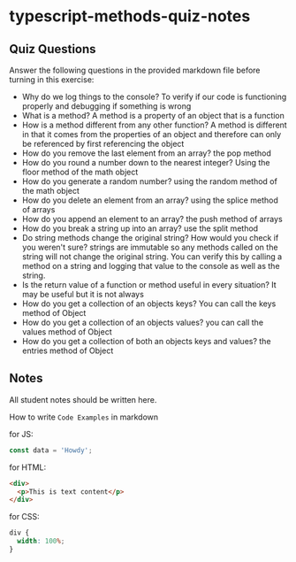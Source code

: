 # typescript-methods-quiz-notes

## Quiz Questions

Answer the following questions in the provided markdown file before turning in this exercise:

- Why do we log things to the console?
  To verify if our code is functioning properly and debugging if something is wrong
- What is a method?
  A method is a property of an object that is a function
- How is a method different from any other function?
  A method is different in that it comes from the properties of an object and therefore can only be referenced by first referencing the object
- How do you remove the last element from an array?
  the pop method
- How do you round a number down to the nearest integer?
  Using the floor method of the math object
- How do you generate a random number?
  using the random method of the math object
- How do you delete an element from an array?
  using the splice method of arrays
- How do you append an element to an array?
  the push method of arrays
- How do you break a string up into an array?
  use the split method
- Do string methods change the original string? How would you check if you weren't sure?
  strings are immutable so any methods called on the string will not change the original string. You can verify this by calling a method on a string and logging that value to the console as well as the string.
- Is the return value of a function or method useful in every situation?
  It may be useful but it is not always
- How do you get a collection of an objects keys?
  You can call the keys method of Object
- How do you get a collection of an objects values?
  you can call the values method of Object
- How do you get a collection of both an objects keys and values?
  the entries method of Object

## Notes

All student notes should be written here.

How to write `Code Examples` in markdown

for JS:

```javascript
const data = 'Howdy';
```

for HTML:

```html
<div>
  <p>This is text content</p>
</div>
```

for CSS:

```css
div {
  width: 100%;
}
```
